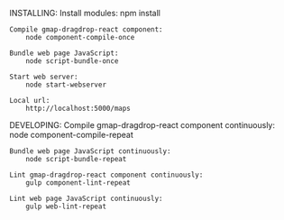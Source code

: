 
INSTALLING:
    Install modules:
        npm install

    Compile gmap-dragdrop-react component:
        node component-compile-once

    Bundle web page JavaScript:
        node script-bundle-once

    Start web server:
        node start-webserver

    Local url:
        http://localhost:5000/maps

DEVELOPING:
    Compile gmap-dragdrop-react component continuously:
        node component-compile-repeat

    Bundle web page JavaScript continuously:
        node script-bundle-repeat

    Lint gmap-dragdrop-react component continuously:
        gulp component-lint-repeat

    Lint web page JavaScript continuously:
        gulp web-lint-repeat



